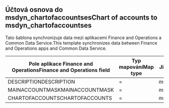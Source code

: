 ## <a name="chart-of-accounts-to-msdyn_chartofaccountses"></a><span data-ttu-id="09ed0-101">Účtová osnova do msdyn_chartofaccountses</span><span class="sxs-lookup"><span data-stu-id="09ed0-101">Chart of accounts to msdyn_chartofaccountses</span></span>

<span data-ttu-id="09ed0-102">Tato šablona synchronizuje data mezi aplikacemi Finance and Operations a Common Data Service.</span><span class="sxs-lookup"><span data-stu-id="09ed0-102">This template synchronizes data between Finance and Operations apps and Common Data Service.</span></span>

<span data-ttu-id="09ed0-103">Pole aplikace Finance and Operations</span><span class="sxs-lookup"><span data-stu-id="09ed0-103">Finance and Operations field</span></span> | <span data-ttu-id="09ed0-104">Typ mapování</span><span class="sxs-lookup"><span data-stu-id="09ed0-104">Map type</span></span> | <span data-ttu-id="09ed0-105">Jiné pole Dynamics 365</span><span class="sxs-lookup"><span data-stu-id="09ed0-105">Other Dynamics 365 field</span></span> | <span data-ttu-id="09ed0-106">Výchozí hodnota</span><span class="sxs-lookup"><span data-stu-id="09ed0-106">Default value</span></span>
---|---|---|---
<span data-ttu-id="09ed0-107">DESCRIPTION</span><span class="sxs-lookup"><span data-stu-id="09ed0-107">DESCRIPTION</span></span> | = | <span data-ttu-id="09ed0-108">msdyn_description</span><span class="sxs-lookup"><span data-stu-id="09ed0-108">msdyn_description</span></span> | 
<span data-ttu-id="09ed0-109">MAINACCOUNTMASK</span><span class="sxs-lookup"><span data-stu-id="09ed0-109">MAINACCOUNTMASK</span></span> | = | <span data-ttu-id="09ed0-110">msdyn_mainaccountmask</span><span class="sxs-lookup"><span data-stu-id="09ed0-110">msdyn_mainaccountmask</span></span> | 
<span data-ttu-id="09ed0-111">CHARTOFACCOUNTS</span><span class="sxs-lookup"><span data-stu-id="09ed0-111">CHARTOFACCOUNTS</span></span> | = | <span data-ttu-id="09ed0-112">msdyn_name</span><span class="sxs-lookup"><span data-stu-id="09ed0-112">msdyn_name</span></span> | 
